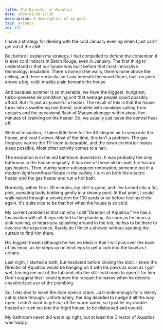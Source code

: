 ```yaml
---
title: The Director of Aquatics
date: 2006-01-09 13:28
description: A description of my post.
tags: animals
id: 172
---
```

I have a strategy for dealing with the cold January evening when I just can't get rid of the chill.

But before I explain my strategy, I feel compelled to defend the contention it is ever cold indoors in Baton Rouge, even in January.  The first thing to understand is that our house was built before that most innovative technology:  insulation.  There's none in the walls, there's none above the ceiling, and there certainly isn't any beneath the wood floors, built on piers above a big, cold, muddy plain beneath the house.
<span class="spanEndPreview">&nbsp;</span><br /><br />And because summer is so miserable, we have the biggest, hungriest, turbo-powered air conditioning unit that average people could possibly afford.  But it's just as powerful a heater.  The result of this is that the house turns into a sweltering rain forest, complete with monkeys calling from upstairs and the occasional flash of Macaw plumage within about five minutes of cranking on the heater.  So, we usually just leave the central heat off.

Without insulation, it takes little time for the 40-degree air to seep into the house, and cool it down.  Most of the time, this isn't a problem.  The gas fireplace warms the TV room to bearable, and the down comforter makes sleep possible.  Most other activity comes to a halt.

The exception is in the old bathroom downstairs.  It was probably the only bathroom in the house originally.  It has one of those old in-wall, fire hazard gas heaters.  Then, during some subsequent renovation, someone put in a modern light/vent/heat fixture in the ceiling.  I turn on both the electric heater and the gas heater and run a hot bath.

Normally, within 15 or 20 minutes, my chill is gone, and I've turned into a fat, pink, sweating body bobbing gently in a steamy pool.  At that point, I could walk naked through a snowstorm for 100 yards or so before feeling chilly again.  It's quite nice to be that hot when the house is so cold.

My current problem is that cat who I call "Director of Aquatics."  He has a fascination with all things related to the plumbing.  As soon as he hears a sink running, or hears you splashing around in the tub, he has to be there to oversee the experience.  Rarely do I finish a shower without opening the curtain to find him there.

His biggest threat (although he has no idea) is that I will piss over the back of his head, as he steps up on hind legs to get a look into the bowl as I urinate.

Last night, I started a bath, but hesitated before closing the door.  I knew the Director of Aquatics would be banging on it with his paws as soon as I got wet, forcing me out of the tub and into the still-cold room to open it for him.  Don't suggest that I could ignore the racquet he makes when he detects unauthorized use of the plumbing.

So, I decided to leave the door open a crack.  Just wide enough for a skinny cat to slide through.  Unfortunately, the dog decided to nudge it all the way open.  I didn't want to get out of the warm water, so I just let my double-heated air rush out into the frigid house, to be disbursed and cooled.  

My bathroom never did warm up right, but at least the Director of Aquatics was happy.
